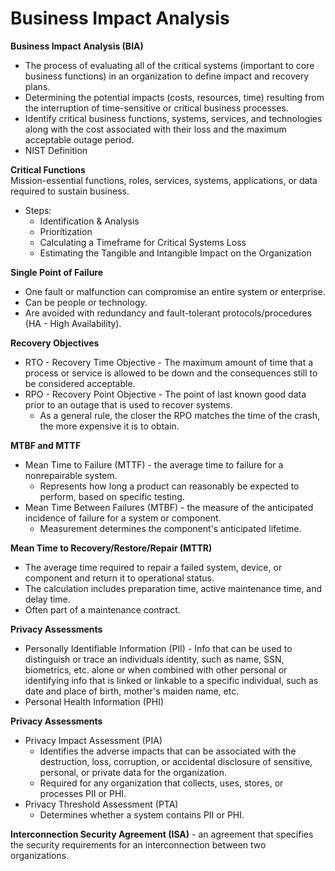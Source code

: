 # Business Impact Analysis

**Business Impact Analysis \(BIA\)**

* The process of evaluating all of the critical systems \(important to core business functions\) in an organization to define impact and recovery plans.
* Determining the potential impacts \(costs, resources, time\) resulting from the interruption of time-sensitive or critical business processes.
* Identify critical business functions, systems, services, and technologies along with the cost associated with their loss and the maximum acceptable outage period.
* NIST Definition

**Critical Functions**  
Mission-essential functions, roles, services, systems, applications, or data required to sustain business.

* Steps:
  * Identification & Analysis
  * Prioritization
  * Calculating a Timeframe for Critical Systems Loss
  * Estimating the Tangible and Intangible Impact on the Organization

**Single Point of Failure**

* One fault or malfunction can compromise an entire system or enterprise.
* Can be people or technology.
* Are avoided with redundancy and fault-tolerant protocols/procedures \(HA - High Availability\).

**Recovery Objectives**

* RTO - Recovery Time Objective - The maximum amount of time that a process or service is allowed to be down and the consequences still to be considered acceptable.
* RPO - Recovery Point Objective - The point of last known good data prior to an outage that is used to recover systems.
  * As a general rule, the closer the RPO matches the time of the crash, the more expensive it is to obtain.

**MTBF and MTTF**

* Mean Time to Failure \(MTTF\) - the average time to failure for a nonrepairable system.
  * Represents how long a product can reasonably be expected to perform, based on specific testing.
* Mean Time Between Failures \(MTBF\) - the measure of the anticipated incidence of failure for a system or component.
  * Measurement determines the component's anticipated lifetime.

**Mean Time to Recovery/Restore/Repair \(MTTR\)**

* The average time required to repair a failed system, device, or component and return it to operational status.
* The calculation includes preparation time, active maintenance time, and delay time.
* Often part of a maintenance contract.

**Privacy Assessments**

* Personally Identifiable Information \(PII\) - Info that can be used to distinguish or trace an individuals identity, such as name, SSN, biometrics, etc. alone or when combined with other personal or identifying info that is linked or linkable to a specific individual, such as date and place of birth, mother's maiden name, etc.
* Personal Health Information \(PHI\)

**Privacy Assessments**

* Privacy Impact Assessment \(PIA\)
  * Identifies the adverse impacts that can be associated with the destruction, loss, corruption, or accidental disclosure of sensitive, personal, or private data for the organization.
  * Required for any organization that collects, uses, stores, or processes PII or PHI.
* Privacy Threshold Assessment \(PTA\)
  * Determines whether a system contains PII or PHI.

**Interconnection Security Agreement \(ISA\)** - an agreement that specifies the security requirements for an interconnection between two organizations.

